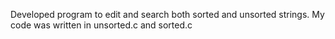 Developed program to edit and search both sorted and unsorted strings.
My code was written in unsorted.c and sorted.c
